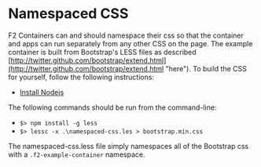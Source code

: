 # Namespaced CSS #

F2 Containers can and should namespace their css so that the container and apps can run separately from any other CSS on the page.  The example container is built from Bootstrap's LESS files as described [http://twitter.github.com/bootstrap/extend.html](http://twitter.github.com/bootstrap/extend.html "here"). To build the CSS for yourself, follow the following instructions:

- [Install Nodejs](http://nodejs.org/ "Install Nodejs")

The following commands should be run from the command-line:

- `$> npm install -g less`
- `$> lessc -x .\namespaced-css.les > bootstrap.min.css`

The namespaced-css.less file simply namespaces all of the Bootstrap css with a `.f2-example-container` namespace.
